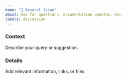```yaml
---
name: "📝 General Issue"
about: Use for questions, documentation updates, etc.
labels: discussion
---
```


### Context
Describe your query or suggestion.

### Details
Add relevant information, links, or files.
